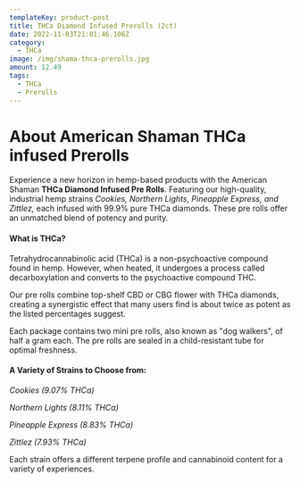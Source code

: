 ```yaml
---
templateKey: product-post
title: THCa Diamond Infused Prerolls (2ct)
date: 2022-11-03T21:01:46.106Z
category:
  - THCa
image: /img/shama-thca-prerolls.jpg
amount: 12.49
tags:
  - THCa
  - Prerolls
---
```

# About American Shaman THCa infused Prerolls

Experience a new horizon in hemp-based products with the American Shaman **THCa Diamond Infused Pre Rolls**. Featuring our high-quality, industrial hemp strains *Cookies, Northern Lights, Pineapple Express, and Zittlez,* each infused with 99.9% pure THCa diamonds.  These pre rolls offer an unmatched blend of potency and purity.

#### What is THCa?

Tetrahydrocannabinolic acid (THCa) is a non-psychoactive compound found in hemp. However, when heated, it undergoes a process called decarboxylation and converts to the psychoactive compound THC.

Our pre rolls combine top-shelf CBD or CBG flower with THCa diamonds, creating a synergistic effect that many users find is about twice as potent as the listed percentages suggest.

Each package contains two mini pre rolls, also known as "dog walkers", of half a gram each. The pre rolls are sealed in a child-resistant tube for optimal freshness.

#### A Variety of Strains to Choose from:

*Cookies (9.07% THCa)*

*Northern Lights (8.11% THCa)*

*Pineapple Express (8.83% THCa)*

*Zittlez (7.93% THCa)*

Each strain offers a different terpene profile and cannabinoid content for a variety of experiences.